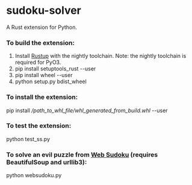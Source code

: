 # sudoku-solver
 A Rust extension for Python.
 ### To build the extension:
 1. Install [Rustup](https://github.com/rust-lang-nursery/rustup.rs#installation) with the nightly toolchain. Note: the nightly toolchain is required for PyO3.
 2. pip install setuptools_rust --user
 3. pip install wheel --user
 4. python setup.py bdist_wheel
 ### To install the extension:
 pip install  */path_to_whl_file/whl_generated_from_build.whl*  --user
### To test the extension:
python test_ss.py
### To solve an evil puzzle from [Web Sudoku](http://www.websudoku.com/?level=4) (requires BeautifulSoup and urllib3):
python websudoku.py 